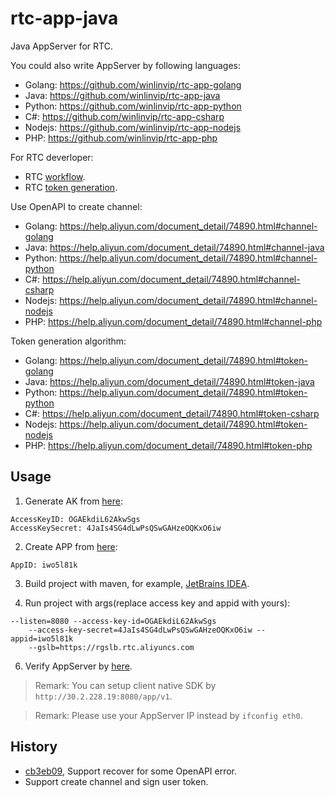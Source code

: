 # rtc-app-java

Java AppServer for RTC.

You could also write AppServer by following languages:

* Golang: https://github.com/winlinvip/rtc-app-golang
* Java: https://github.com/winlinvip/rtc-app-java
* Python: https://github.com/winlinvip/rtc-app-python
* C#: https://github.com/winlinvip/rtc-app-csharp
* Nodejs: https://github.com/winlinvip/rtc-app-nodejs
* PHP: https://github.com/winlinvip/rtc-app-php

For RTC deverloper:

* RTC [workflow](https://help.aliyun.com/document_detail/74889.html).
* RTC [token generation](https://help.aliyun.com/document_detail/74890.html).

Use OpenAPI to create channel:

* Golang: https://help.aliyun.com/document_detail/74890.html#channel-golang
* Java: https://help.aliyun.com/document_detail/74890.html#channel-java
* Python: https://help.aliyun.com/document_detail/74890.html#channel-python
* C#: https://help.aliyun.com/document_detail/74890.html#channel-csharp
* Nodejs: https://help.aliyun.com/document_detail/74890.html#channel-nodejs
* PHP: https://help.aliyun.com/document_detail/74890.html#channel-php

Token generation algorithm:

* Golang: https://help.aliyun.com/document_detail/74890.html#token-golang
* Java: https://help.aliyun.com/document_detail/74890.html#token-java
* Python: https://help.aliyun.com/document_detail/74890.html#token-python
* C#: https://help.aliyun.com/document_detail/74890.html#token-csharp
* Nodejs: https://help.aliyun.com/document_detail/74890.html#token-nodejs
* PHP: https://help.aliyun.com/document_detail/74890.html#token-php

## Usage

1. Generate AK from [here](https://usercenter.console.aliyun.com/#/manage/ak):

```
AccessKeyID: OGAEkdiL62AkwSgs
AccessKeySecret: 4JaIs4SG4dLwPsQSwGAHzeOQKxO6iw
```

2. Create APP from [here](https://rtc.console.aliyun.com/#/manage):

```
AppID: iwo5l81k
```

3. Build project with maven, for example, [JetBrains IDEA](https://www.jetbrains.com/idea/download/#section=mac).

4. Run project with args(replace access key and appid with yours):

```
--listen=8080 --access-key-id=OGAEkdiL62AkwSgs
	--access-key-secret=4JaIs4SG4dLwPsQSwGAHzeOQKxO6iw --appid=iwo5l81k
	--gslb=https://rgslb.rtc.aliyuncs.com
```

6. Verify AppServer by [here](http://localhost:8080/app/v1/login?room=5678&user=nvivy&passwd=12345678).

> Remark: You can setup client native SDK by `http://30.2.228.19:8080/app/v1`.

> Remark: Please use your AppServer IP instead by `ifconfig eth0`.

## History

* [cb3eb09](https://github.com/winlinvip/rtc-app-java/commit/cb3eb0924d6b97eec13b270bda236b622f88e1a5), Support recover for some OpenAPI error.
* Support create channel and sign user token.
